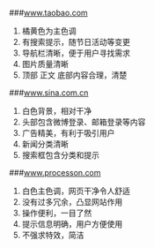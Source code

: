 ###www.taobao.com
1. 橘黄色为主色调
2. 有搜索提示，随节日活动等变更
3. 导航栏清晰，便于用户寻找需求
4. 图片质量清晰
5. 顶部 正文 底部内容合理，清楚


###www.sina.com.cn
1. 白色背景，相对干净
2. 头部包含微博登录、邮箱登录等内容
3. 广告精美，有利于吸引用户
4. 新闻分类清晰
5. 搜索框包含分类和提示


###www.processon.com
1. 白色主色调，网页干净令人舒适
2. 没有过多冗余，凸显网站作用
3. 操作便利，一目了然
4. 提示信息明确，用户方便使用
5. 不强求特效，简洁